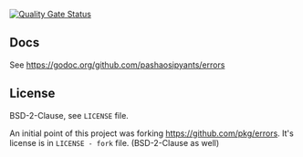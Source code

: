 [![Quality Gate Status](https://sonarcloud.io/api/project_badges/measure?project=pashaosipyants_errors&metric=alert_status)](https://sonarcloud.io/dashboard?id=pashaosipyants_errors)
## Docs

See https://godoc.org/github.com/pashaosipyants/errors

## License

BSD-2-Clause, see `LICENSE` file.

An initial point of this project was forking https://github.com/pkg/errors.
It's license is in `LICENSE - fork` file. (BSD-2-Clause as well)
